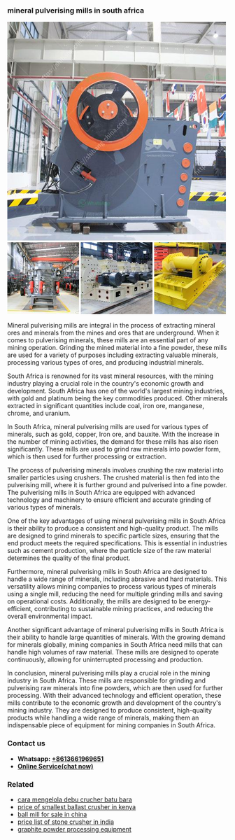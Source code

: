 <h3>mineral pulverising mills in south africa</h3><img src='1708408349.jpg' alt=''><p>Mineral pulverising mills are integral in the process of extracting mineral ores and minerals from the mines and ores that are underground. When it comes to pulverising minerals, these mills are an essential part of any mining operation. Grinding the mined material into a fine powder, these mills are used for a variety of purposes including extracting valuable minerals, processing various types of ores, and producing industrial minerals.</p><p>South Africa is renowned for its vast mineral resources, with the mining industry playing a crucial role in the country's economic growth and development. South Africa has one of the world's largest mining industries, with gold and platinum being the key commodities produced. Other minerals extracted in significant quantities include coal, iron ore, manganese, chrome, and uranium.</p><p>In South Africa, mineral pulverising mills are used for various types of minerals, such as gold, copper, Iron ore, and bauxite. With the increase in the number of mining activities, the demand for these mills has also risen significantly. These mills are used to grind raw minerals into powder form, which is then used for further processing or extraction.</p><p>The process of pulverising minerals involves crushing the raw material into smaller particles using crushers. The crushed material is then fed into the pulverising mill, where it is further ground and pulverised into a fine powder. The pulverising mills in South Africa are equipped with advanced technology and machinery to ensure efficient and accurate grinding of various types of minerals.</p><p>One of the key advantages of using mineral pulverising mills in South Africa is their ability to produce a consistent and high-quality product. The mills are designed to grind minerals to specific particle sizes, ensuring that the end product meets the required specifications. This is essential in industries such as cement production, where the particle size of the raw material determines the quality of the final product.</p><p>Furthermore, mineral pulverising mills in South Africa are designed to handle a wide range of minerals, including abrasive and hard materials. This versatility allows mining companies to process various types of minerals using a single mill, reducing the need for multiple grinding mills and saving on operational costs. Additionally, the mills are designed to be energy-efficient, contributing to sustainable mining practices, and reducing the overall environmental impact.</p><p>Another significant advantage of mineral pulverising mills in South Africa is their ability to handle large quantities of minerals. With the growing demand for minerals globally, mining companies in South Africa need mills that can handle high volumes of raw material. These mills are designed to operate continuously, allowing for uninterrupted processing and production.</p><p>In conclusion, mineral pulverising mills play a crucial role in the mining industry in South Africa. These mills are responsible for grinding and pulverising raw minerals into fine powders, which are then used for further processing. With their advanced technology and efficient operation, these mills contribute to the economic growth and development of the country's mining industry. They are designed to produce consistent, high-quality products while handling a wide range of minerals, making them an indispensable piece of equipment for mining companies in South Africa.</p><h3>Contact us</h3><ul><li><strong>Whatsapp:&nbsp;<a href="https://wa.me/8613661969651">+8613661969651</a></strong></li><li><a href="https://swt.shibang-china.com/?git&amp;zhl&amp;mineral pulverising mills in south africa"><strong>Online Service(chat now)</strong></a></li></ul><h3>Related</h3><ul><li><a href='cara mengelola debu crucher batu bara.md'>cara mengelola debu crucher batu bara</a></li><li><a href='price of smallest ballast crusher in kenya.md'>price of smallest ballast crusher in kenya</a></li><li><a href='ball mill for sale in china.md'>ball mill for sale in china</a></li><li><a href='price list of stone crusher in india.md'>price list of stone crusher in india</a></li><li><a href='graphite powder processing equipment.md'>graphite powder processing equipment</a></li></ul>